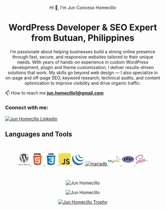 <p align="center">Hi 👋, I'm Jun Conceso Homecillo</p>
<h1 align="center">WordPress Developer & SEO Expert from Butuan, Philippines</h1>

<p align="center">I’m passionate about helping businesses build a strong online presence through fast, secure, and responsive websites tailored to their unique needs. With years of hands-on experience in custom WordPress development, plugin and theme customization, I deliver results-driven solutions that work. My skills go beyond web design — I also specialize in on-page and off-page SEO, keyword research, technical audits, and content optimization to improve visibility and drive organic traffic.</p>

📫 How to reach me **jun.homecillo1@gmail.com**
<h3>Connect with me:</h3>
<a href="https://www.linkedin.com/in/jun-homecillo/" target="blank"><img align="center" src="https://raw.githubusercontent.com/rahuldkjain/github-profile-readme-generator/master/src/images/icons/Social/linked-in-alt.svg" alt="Jun Homecillo Linkedin" height="30" width="40" /></a>
</p>

<h2>Languages and Tools</h2>
<br>
<p align="center">
  <a href="https://wordpress.org/" target="_blank" rel="noreferrer">
  <img src="https://raw.githubusercontent.com/devicons/devicon/master/icons/wordpress/wordpress-original.svg" alt="wordpress" width="40" height="40"/>
  </a>
  <a href="https://www.w3.org/html/" target="_blank" rel="noreferrer">
    <img src="https://raw.githubusercontent.com/devicons/devicon/master/icons/html5/html5-original-wordmark.svg" alt="html5" width="40" height="40"/>
  </a>
  <a href="https://www.w3schools.com/css/" target="_blank" rel="noreferrer">
    <img src="https://raw.githubusercontent.com/devicons/devicon/master/icons/css3/css3-original-wordmark.svg" alt="css3" width="40" height="40"/>
  </a>
  <a href="https://developer.mozilla.org/en-US/docs/Web/JavaScript" target="_blank" rel="noreferrer">
  <img src="https://raw.githubusercontent.com/devicons/devicon/master/icons/javascript/javascript-original.svg" alt="javascript" width="40" height="40"/>
  </a>
  <a href="https://jquery.com/" target="_blank" rel="noreferrer">
  <img src="https://raw.githubusercontent.com/devicons/devicon/master/icons/jquery/jquery-original.svg" alt="jquery" width="40" height="40"/>
  </a>
  <a href="https://mariadb.org/" target="_blank" rel="noreferrer">
    <img src="https://www.vectorlogo.zone/logos/mariadb/mariadb-icon.svg" alt="mariadb" width="40" height="40"/>
  </a>
  <a href="https://www.mysql.com/" target="_blank" rel="noreferrer">
    <img src="https://raw.githubusercontent.com/devicons/devicon/master/icons/mysql/mysql-original-wordmark.svg" alt="mysql" width="40" height="40"/>
  </a>
  <a href="https://www.php.net" target="_blank" rel="noreferrer">
    <img src="https://raw.githubusercontent.com/devicons/devicon/master/icons/php/php-original.svg" alt="php" width="40" height="40"/>
  </a>
  <a href="https://sass-lang.com" target="_blank" rel="noreferrer">
    <img src="https://raw.githubusercontent.com/devicons/devicon/master/icons/sass/sass-original.svg" alt="sass" width="40" height="40"/>
  </a>
</p>
<br>
<p  align="center"><img src="https://github-readme-streak-stats.herokuapp.com/?user=jun-homecillo&" alt="Jun Homecillo" /></p>
<p  align="center"><img src="https://github-readme-stats.vercel.app/api?username=jun-homecillo&show_icons=true&locale=en" alt="Jun Homecillo" /></p>

<p align="center"> <a href="https://github.com/ryo-ma/github-profile-trophy"><img src="https://github-profile-trophy.vercel.app/?username=jun-homecillo" alt="Jun Homecillo Trophy" /></a> </p>

